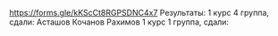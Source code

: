 https://forms.gle/kKScCt8RGPSDNC4x7
Результаты:
1 курс 4 группа, сдали:
Асташов
Кочанов
Рахимов
1 курс 1 группа, сдали:
